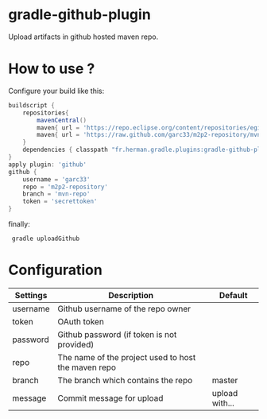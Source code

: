 gradle-github-plugin
====================

Upload artifacts in github hosted maven repo.

How to use ?
============
Configure your build like this:
```groovy
buildscript {
    repositories{
        mavenCentral()
        maven{ url = 'https://repo.eclipse.org/content/repositories/egit-releases/' }
        maven{ url = 'https://raw.github.com/garc33/m2p2-repository/mvn-repo/maven/releases/' }
    }
    dependencies { classpath "fr.herman.gradle.plugins:gradle-github-plugin:1.0" }
}
apply plugin: 'github'
github {
    username = 'garc33'
    repo = 'm2p2-repository'
    branch = 'mvn-repo'
    token = 'secrettoken'
}
```
 finally: 
 
     gradle uploadGithub
     
Configuration
=============

| Settings     | Description                                           |Default            |
|--------------|-------------------------------------------------------|-------------------|
|username      |Github username of the repo owner                      |                   |
|token         |OAuth token                                            |                   |
|password      |Github password (if token is not provided)             |                   |
|repo          |The name of the project used to host the maven repo    |                   |
|branch        |The branch which contains the repo                     |master             |
|message       |Commit message for upload                              |upload with...     |
